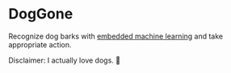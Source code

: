 # DogGone

Recognize dog barks with [embedded machine learning](https://docs.edgeimpulse.com/) and take appropriate action.

Disclaimer: I actually love dogs. 🐶